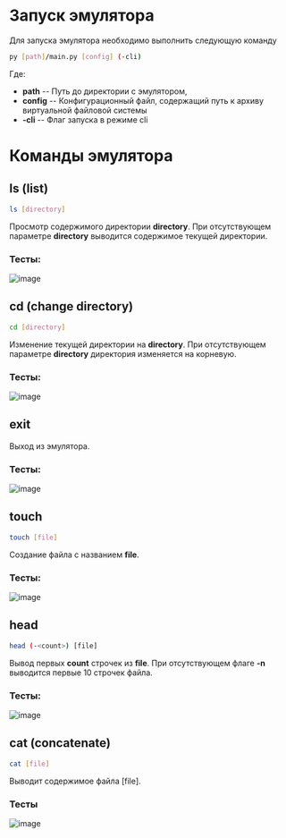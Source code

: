 # Запуск эмулятора

Для запуска эмулятора необходимо выполнить следующую команду

```bash
py [path]/main.py [config] (-cli)
```

Где:

- **path** -- Путь до директории с эмулятором,
- **config** -- Конфигурационный файл, содержащий путь к архиву виртуальной файловой системы
- **-cli** -- Флаг запуска в режиме cli

# Команды эмулятора

## ls (list)

```bash
ls [directory]
```

Просмотр содержимого директории **directory**. При отсутствующем параметре **directory** выводится содержимое текущей директории.

### Тесты:

![image](https://github.com/user-attachments/assets/592e57f8-30af-4dc8-8f1a-47f5eff6e03a)

## cd (change directory)

```bash
cd [directory]
```

Изменение текущей директории на **directory**. При отсутствующем параметре **directory** директория изменяется на корневую.

### Тесты:

![image](https://github.com/user-attachments/assets/003e0991-588d-4efb-90eb-7480dd4efe6a)

## exit

Выход из эмулятора.

### Тесты:

![image](https://github.com/user-attachments/assets/528b7193-9842-460f-b341-93ee711b9902)

## touch

```bash
touch [file]
```

Создание файла с названием **file**.

### Тесты:

![image](https://github.com/user-attachments/assets/4d81129c-45c4-429d-94e7-2dec91567a62)

## head

```bash
head (-<count>) [file]
```

Вывод первых **count** строчек из **file**. При отсутствующем флаге **-n** выводится первые 10 строчек файла.

### Тесты:

![image](https://github.com/user-attachments/assets/4a8bdf7a-c491-439f-a997-d8e4a43fbae1)


## cat (concatenate)

```bash
cat [file]
```

Выводит содержимое файла [file].

### Тесты

![image](https://github.com/user-attachments/assets/469afae2-1afe-4eac-b2da-310a46e19eba)
